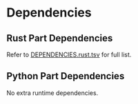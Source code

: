 # Dependencies

## Rust Part Dependencies

Refer to [DEPENDENCIES.rust.tsv](DEPENDENCIES.rust.tsv) for full list.

## Python Part Dependencies

No extra runtime dependencies.
